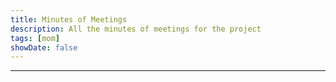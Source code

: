 ```yaml
---
title: Minutes of Meetings
description: All the minutes of meetings for the project
tags: [mom]
showDate: false
---
```


---
